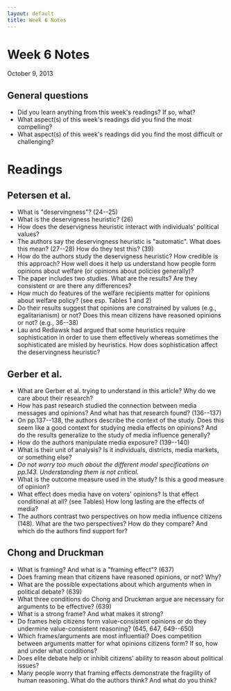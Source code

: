 ```yaml
---
layout: default
title: Week 6 Notes
---
```


# Week 6 Notes #
October 9, 2013

## General questions ##
* Did you learn anything from this week's readings? If so, what?
* What aspect(s) of this week's readings did you find the most compelling?
* What aspect(s) of this week's readings did you find the most difficult or challenging?


# Readings #

## Petersen et al. ##
* What is "deservingness"? (24--25)
* What is the deservigness heuristic? (26)
* How does the deservigness heuristic interact with individuals' political values?
* The authors say the deservingness heuristic is "automatic". What does this mean? (27--28) How do they test this? (39)
* How do the authors study the deservigness heuristic? How credible is this approach? How well does it help us understand how people form opinions about welfare (or opinions about policies generally)?
* The paper includes two studies. What are the results? Are they consistent or are there any differences?
* How much do features of the welfare recipients matter for opinions about welfare policy? (see esp. Tables 1 and 2)
* Do their results suggest that opinions are constrained by values (e.g., egalitarianism) or not? Does this mean citizens have reasoned opinions or not? (e.g., 36--38)
* Lau and Redlawsk had argued that some heuristics require sophistication in order to use them effectively whereas sometimes the sophisticated are misled by heuristics. How does sophistication affect the deservingness heuristic?

## Gerber et al. ##
* What are Gerber et al. trying to understand in this article? Why do we care about their research?
* How has past research studied the connection between media messages and opinions? And what has that research found? (136--137)
* On pp.137--138, the authors describe the context of the study. Does this seem like a good context for studying media effects on opinions? And do the results generalize to the study of media influence generally?
* How do the authors manipulate media exposure? (139--140)
* What is their unit of analysis? Is it individuals, districts, media markets, or something else?
* *Do not worry too much about the different model specifications on pp.143. Understanding them is not critical.*
* What is the outcome measure used in the study? Is this a good measure of opinion?
* What effect does media have on voters' opinions? Is that effect conditional at all? (see Tables) How long lasting are the effects of media?
* The authors contrast two perspectives on how media influence citizens (148). What are the two perspectives? How do they compare? And which do the authors find support for?

## Chong and Druckman ##
* What is framing? And what is a "framing effect"? (637)
* Does framing mean that citizens have reasoned opinions, or not? Why?
* What are the possible expectations about which arguments when in political debate? (639)
* What three conditions do Chong and Druckman argue are necessary for arguments to be effective? (639)
* What is a strong frame? And what makes it strong?
* Do frames help citizens form value-consistent opinions or do they undermine value-consistent reasoning? (645, 647, 649--650)
* Which frames/arguments are most influential? Does competition between arguments matter for what opinions citizens form? If so, how and under what conditions?
* Does elite debate help or inhibit citizens' ability to reason about political issues?
* Many people worry that framing effects demonstrate the fragility of human reasoning. What do the authors think? And what do you think?
